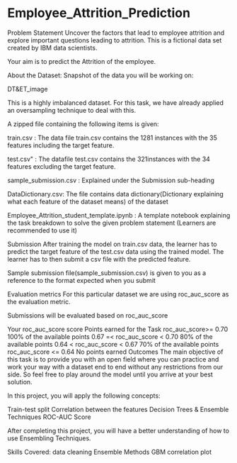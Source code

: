 # Employee_Attrition_Prediction

Problem Statement
Uncover the factors that lead to employee attrition and explore important questions leading to attrition. This is a fictional data set created by IBM data scientists.

Your aim is to predict the Attrition of the employee.

About the Dataset:
Snapshot of the data you will be working on:

DT&ET_image

This is a highly imbalanced dataset. For this task, we have already applied an oversampling technique to deal with this.

A zipped file containing the following items is given:

train.csv :
The data file train.csv contains the 1281 instances with the 35 features including the target feature.




test.csv" :
The datafile test.csv contains the 321instances with the 34 features excluding the target feature.




sample_submission.csv :
Explained under the Submission sub-heading




DataDictionary.csv:
The file contains data dictionary(Dictionary explaining what each feature of the dataset means) of the dataset




Employee_Attrition_student_template.ipynb :
A template notebook explaining the task breakdown to solve the given problem statement (Learners are recommended to use it)

Submission
After training the model on train.csv data, the learner has to predict the target feature of the test.csv data using the trained model. The learner has to then submit a csv file with the predicted feature.

Sample submission file(sample_submission.csv) is given to you as a reference to the format expected when you submit

Evaluation metrics
For this particular dataset we are using roc_auc_score as the evaluation metric.

Submissions will be evaluated based on roc_auc_score

Your roc_auc_score score	Points earned for the Task
roc_auc_score>= 0.70	100% of the available points
0.67 =< roc_auc_score < 0.70	80% of the available points
0.64 < roc_auc_score < 0.67	70% of the available points
roc_auc_score <= 0.64	No points earned
Outcomes
The main objective of this task is to provide you with an open field where you can practice and work your way with a dataset end to end without any restrictions from our side. So feel free to play around the model until you arrive at your best solution.

In this project, you will apply the following concepts:

Train-test split
Correlation between the features
Decision Trees & Ensemble Techniques
ROC-AUC Score


After completing this project, you will have a better understanding of how to use Ensembling Techniques.

Skills Covered:
data cleaning
Ensemble Methods
GBM
correlation plot
